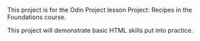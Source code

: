 This project is for the Odin Project lesson Project: Recipes in the Foundations course.

This project will demonstrate basic HTML skills put into practice.